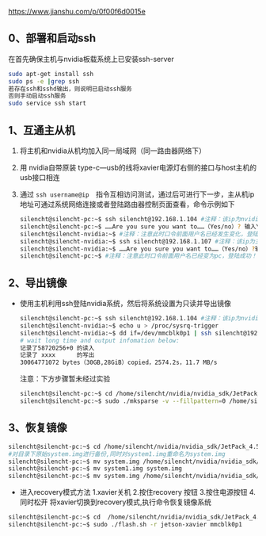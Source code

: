 https://www.jianshu.com/p/0f00f6d0015e

## 0、部署和启动ssh

在首先确保主机与nvidia板载系统上已安装ssh-server

```bash
sudo apt-get install ssh
sudo ps -e |grep ssh
若存在ssh和sshd输出，则说明已启动ssh服务
否则手动启动ssh服务
sudo service ssh start
```

## 1、互通主从机

1. 将主机和nvidia从机均加入同一局域网（同一路由器网络下）

2. 用 nvidia自带原装 type-c—usb的线将xavier电源灯右侧的接口与host主机的usb接口相连

3. 通过 `ssh username@ip`　指令互相访问测试，通过后可进行下一步，主从机ip地址可通过系统网络连接或者登陆路由器控制页面查看，命令示例如下

   ```bash
   silencht@silencht-pc:~$ ssh silencht@192.168.1.104 #注释：该ip为nvidia板子网络ip
   silencht@silencht-pc:~$ ……Are you sure you want to……（Yes/no）? 输入Yes并按回车
   silencht@silencht-nvidia:~$ #注释：注意此时口令前面用户名已经发生变化，登陆成功！
   silencht@silencht-nvidia:~$ ssh silencht@192.168.1.107 #注释：该ip为主机网络ip
   silencht@silencht-nvidia:~$ ……Are you sure you want to……（Yes/no）?输入Yes并按回车
   silencht@silencht-pc:~$ #注释：注意此时口令前面用户名已经变为pc，登陆成功！
   ```

## 2、导出镜像

- 使用主机利用ssh登陆nvidia系统，然后将系统设置为只读并导出镜像

  ```bash
  silencht@silencht-pc:~$ ssh silencht@192.168.1.104 #注释：该ip为nvidia板子网络ip
  silencht@silencht-nvidia:~$ echo u > /proc/sysrq-trigger 
  silencht@silencht-nvidia:~$ dd if=/dev/mmcblk0p1 | ssh silencht@192.168.1.107 dd of=/home/silencht/xavier-image.raw
  # wait long time and output infomation below:
  记录了58720256+0 的读入
  记录了 xxxx      的写出
  30064771072 bytes（30GB,28GiB）copied，2574.2s，11.7 MB/s
  ```

  注意：下方步骤暂未经过实验

  ```bash
  silencht@silencht-pc:~$ cd /home/silencht/nvidia/nvidia_sdk/JetPack_4.5.1_Linux_JETSON_AGX_XAVIER_TARGETS/Linux_for_Tegra/bootloader/ 
  silencht@silencht-pc:~$ sudo ./mksparse -v --fillpattern=0 /home/silencht/xavier-image.raw system1.img
  ```



## 3、恢复镜像

```bash
silencht@silencht-pc:~$ cd /home/silencht/nvidia/nvidia_sdk/JetPack_4.5.1_Linux_JETSON_AGX_XAVIER_TARGETS/Linux_for_Tegra/bootloader/ 
#对目录下原始system.img进行备份,同时对system1.img重命名为system.img
silencht@silencht-pc:~$ mv system.img /home/silencht/nvidia/nvidia_sdk/JetPack_4.5.1_Linux_JETSON_AGX_XAVIER_TARGETS/Linux_for_Tegra/bootloader/system_backup.img
silencht@silencht-pc:~$ mv system1.img system.img
silencht@silencht-pc:~$ mv system.img /home/silencht/nvidia/nvidia_sdk/JetPack_4.5.1_Linux_JETSON_AGX_XAVIER_TARGETS/Linux_for_Tegra/bootloader/system.img
```

- 进入recovery模式方法
  1.xavier关机
  2.按住recovery 按钮
  3.按住电源按钮
  4.同时松开
  将xavier切换到recovery模式,执行命令恢复镜像系统

```bash
silencht@silencht-pc:~$ cd  /home/silencht/nvidia/nvidia_sdk/JetPack_4.5.1_Linux_JETSON_AGX_XAVIER_TARGETS/Linux_for_Tegra
silencht@silencht-pc:~$ sudo ./flash.sh -r jetson-xavier mmcblk0p1
```

